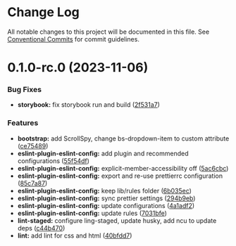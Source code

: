 # Change Log

All notable changes to this project will be documented in this file.
See [Conventional Commits](https://conventionalcommits.org) for commit guidelines.

# 0.1.0-rc.0 (2023-11-06)


### Bug Fixes

* **storybook:** fix storybook run and build ([2f531a7](https://github.com/ekzo-dev/aurelia-components/commit/2f531a76f917adcdf45f20b5c7a5d97f92e8af00))


### Features

* **bootstrap:** add ScrollSpy, change bs-dropdown-item to custom attribute ([ce75489](https://github.com/ekzo-dev/aurelia-components/commit/ce754890d228ffe077f3b81d42181dc8821f1811))
* **eslint-plugin-eslint-config:** add plugin and recommended configurations ([55f54df](https://github.com/ekzo-dev/aurelia-components/commit/55f54dfe41c53777b9acfbb44ed18686d0beefeb))
* **eslint-plugin-eslint-config:** explicit-member-accessibility off ([5ac6cbc](https://github.com/ekzo-dev/aurelia-components/commit/5ac6cbc5c182fdfca809dc16bac285f9040e61c7))
* **eslint-plugin-eslint-config:** export and re-use prettierrc configuration ([85c7a87](https://github.com/ekzo-dev/aurelia-components/commit/85c7a87c7ae02a0d91ae63d44dc7ffc5bc3180b5))
* **eslint-plugin-eslint-config:** keep lib/rules folder ([6b035ec](https://github.com/ekzo-dev/aurelia-components/commit/6b035ec232e8d679b7ac4ae23f30beaedab63726))
* **eslint-plugin-eslint-config:** sync prettier settings ([294b9eb](https://github.com/ekzo-dev/aurelia-components/commit/294b9ebf28db3e46339562275bcc6e4186d8f85e))
* **eslint-plugin-eslint-config:** update configurations ([4a1adf2](https://github.com/ekzo-dev/aurelia-components/commit/4a1adf2e371c9d616bee2af103a1eb04933fab4f))
* **eslint-plugin-eslint-config:** update rules ([7031bfe](https://github.com/ekzo-dev/aurelia-components/commit/7031bfe1b1c5cab9ab283689b644b7758957e1ff))
* **lint-staged:** configure ling-staged, update husky, add ncu to update deps ([c44b470](https://github.com/ekzo-dev/aurelia-components/commit/c44b4700bedc5ba2f4214311400b16b9bd679a45))
* **lint:** add lint for css and html ([40bfdd7](https://github.com/ekzo-dev/aurelia-components/commit/40bfdd7122637e7e32659f1a9db233afb4bf3622))
